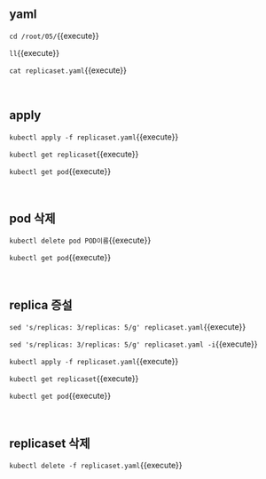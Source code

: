 <br>

## yaml

`cd /root/05/`{{execute}}

`ll`{{execute}}

`cat replicaset.yaml`{{execute}}

<br>

## apply

`kubectl apply -f replicaset.yaml`{{execute}}

`kubectl get replicaset`{{execute}}

`kubectl get pod`{{execute}}

<br>

## pod 삭제

`kubectl delete pod POD이름`{{execute}}

`kubectl get pod`{{execute}}

<br>

## replica 증설

`sed 's/replicas: 3/replicas: 5/g' replicaset.yaml`{{execute}}

`sed 's/replicas: 3/replicas: 5/g' replicaset.yaml -i`{{execute}}

`kubectl apply -f replicaset.yaml`{{execute}}

`kubectl get replicaset`{{execute}}

`kubectl get pod`{{execute}}

<br>

## replicaset 삭제

`kubectl delete -f replicaset.yaml`{{execute}}

